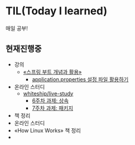 # TIL(Today I learned)

매일 공부!

## 현재진행중

- 강의
  - [&laquo;스프링 부트 개념과 활용&raquo;](https://www.inflearn.com/course/%EC%8A%A4%ED%94%84%EB%A7%81%EB%B6%80%ED%8A%B8/dashboard)
    - [application.properties 설정 파일 활용하기](https://quriemoon.github.io/spring-boot-basics/spring-boot-basic-part4-use-application-properties-file/)
- 온라인 스터디
  - [whiteship/live-study](https://github.com/whiteship/live-study)
    - [6주차 과제: 상속](./whiteship-live-study/2021-01-02-whiteship-week6.md)
    - [7주차 과제: 패키지](./whiteship-live-study/2021-01-01-whiteship-week7.md)
- 책 정리
- 온라인 스터디
- &laquo;How Linux Works&raquo; 책 정리
- 

